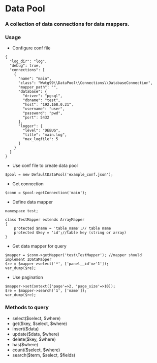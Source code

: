 # Data Pool

### A collection of data connections for data mappers.

### Usage

- Configure conf file

```
{
  "log_dir": "log",
  "debug": true,
  "connections": [
    {
      "name": "main",
      "class": "Wwtg99\\DataPool\\Connections\\DatabaseConnection",
      "mapper_path": "",
      "database": {
        "driver": "pgsql",
        "dbname": "test",
        "host": "192.168.0.21",
        "username": "user",
        "password": "pwd",
        "port": 5432
      },
      "logger": {
        "level": "DEBUG",
        "title": "main.log",
        "max_logfile": 5
      }
    }
  ]
}
```

- Use conf file to create data pool

```
$pool = new DefaultDataPool('example_conf.json');
```

- Get connection

```
$conn = $pool->getConnection('main');
```
- Define data mapper

```
namespace test;

class TestMapper extends ArrayMapper
{
    protected $name = 'table_name';// table name
    protected $key = 'id';//table key (string or array)
}
```

- Get data mapper for query

```
$mapper = $conn->getMapper('test\TestMapper'); //mapper should implement IDataMapper
$re = $mapper->select('*', ['panel__id'=>'1']);
var_dump($re);
```

- Use pagination

```
$mapper->setContext(['page'=>2, 'page_size'=>10]);
$re = $mapper->search('1', ['name']);
var_dump($re);
```

### Methods to query
- select($select, $where)
- get($key, $select, $where)
- insert($data)
- update($data, $where)
- delete($key, $where)
- has($where)
- count($select, $where)
- search($term, $select, $fields)
